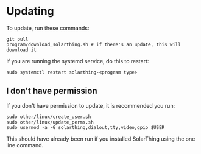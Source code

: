 # Updating
To update, run these commands:
```shell script
git pull
program/download_solarthing.sh # if there's an update, this will download it
```
If you are running the systemd service, do this to restart:
```shell script
sudo systemctl restart solarthing-<program type>
```

## I don't have permission
If you don't have permission to update, it is recommended you run:
```shell script
sudo other/linux/create_user.sh
sudo other/linux/update_perms.sh
sudo usermod -a -G solarthing,dialout,tty,video,gpio $USER
```
This should have already been run if you installed SolarThing using the one line command.
